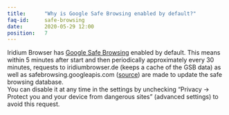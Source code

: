 ```yaml
---
title:		"Why is Google Safe Browsing enabled by default?"
faq-id:		safe-browsing
date:		2020-05-29 12:00
position:	7
---
```

Iridium Browser has [Google Safe Browsing](http://blog.chromium.org/2012/01/all-about-safe-browsing.html) enabled by 
default. This means within 5 minutes after start and then periodically approximately every 30 minutes, requests to 
iridiumbrowser.de (keeps a cache of the GSB data) as well as safebrowsing.googleapis.com ([source](https://github.com/iridium-browser/tracker/issues/131#issuecomment-394428596)) 
are made to update the safe browsing database.   
You can disable it at any time in the settings by unchecking “Privacy -> Protect you and your device from dangerous 
sites” (advanced settings) to avoid this request.
